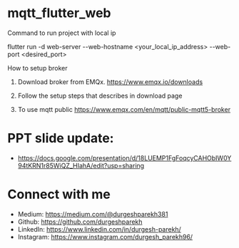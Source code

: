 # mqtt_flutter_web

Command to run project with local ip

flutter run -d web-server --web-hostname <your_local_ip_address> --web-port <desired_port>

How to setup broker

1. Download broker from EMQx.
https://www.emqx.io/downloads

2. Follow the setup steps that describes in download page

3. To use mqtt public
https://www.emqx.com/en/mqtt/public-mqtt5-broker

# PPT slide update:
- https://docs.google.com/presentation/d/18LUEMP1FgFoqcyCAHObIW0Y94tKRN1r85WiQZ_HIahA/edit?usp=sharing


# Connect with me

- Medium: https://medium.com/@durgeshparekh381
- Github: https://github.com/durgeshparekh
- LinkedIn: https://www.linkedin.com/in/durgesh-parekh/
- Instagram: https://www.instagram.com/durgesh_parekh96/


